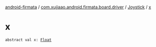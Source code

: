 [android-firmata](../../index.md) / [com.xujiaao.android.firmata.board.driver](../index.md) / [Joystick](index.md) / [x](./x.md)

# x

`abstract val x: `[`Float`](https://kotlinlang.org/api/latest/jvm/stdlib/kotlin/-float/index.html)